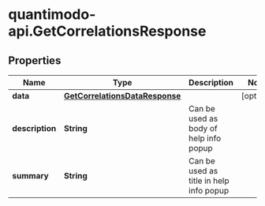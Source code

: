 # quantimodo-api.GetCorrelationsResponse

## Properties
Name | Type | Description | Notes
------------ | ------------- | ------------- | -------------
**data** | [**GetCorrelationsDataResponse**](GetCorrelationsDataResponse.md) |  | [optional] 
**description** | **String** | Can be used as body of help info popup | 
**summary** | **String** | Can be used as title in help info popup | 


